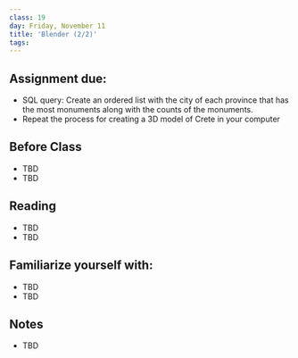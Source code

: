 ```yaml
---
class: 19
day: Friday, November 11
title: 'Blender (2/2)'
tags: 
---
```


## Assignment due: 
- SQL query: Create an ordered list with the city of each province that has the most monuments along with the counts of the monuments.
- Repeat the process for creating a 3D model of Crete in your computer 

## Before Class 
- TBD 
- TBD 

## Reading 
- TBD 
- TBD 

## Familiarize yourself with: 
- TBD 
- TBD 

## Notes 
- TBD